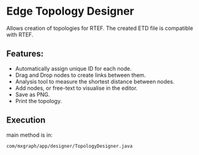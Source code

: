 # Edge Topology Designer

Allows creation of topologies for RTEF. The created ETD file is compatible with RTEF.

## Features:

 - Automatically assign unique ID for each node.
 - Drag and Drop nodes to create links between them.
 - Analysis tool to measure the shortest distance between nodes.
 - Add nodes, or free-text to visualise in the editor.
 - Save as PNG.
 - Print the topology.

## Execution

main method is in:

    com/mxgraph/app/designer/TopologyDesigner.java


